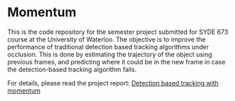# Momentum
This is the code repository for the semester project submitted for SYDE 673 course at the University of Waterloo. The objective is to improve the performance of traditional detection based tracking algorithms under occlusion. This is done by estimating the trajectory of the object using previous frames, and predicting where it could be in the new frame in case the detection-based tracking algorithm fails.

For details, please read the project report: [Detection based tracking with momentum](https://drive.google.com/file/d/1CL5wRkBKgMJo6M3i8SWLEW47sdRyXsDb/view?usp=sharing)

